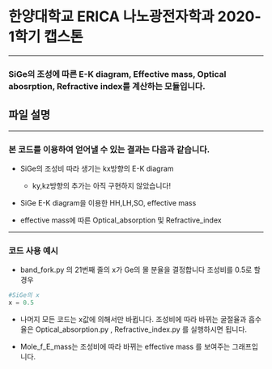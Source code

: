 # 한양대학교 ERICA 나노광전자학과 2020-1학기 캡스톤
---------------------------------------
### SiGe의 조성에 따른 E-K diagram, Effective mass, Optical abosrption, Refractive index를 계산하는 모듈입니다.

## 파일 설명
----------------------------------------
### 본 코드를 이용하여 얻어낼 수 있는 결과는 다음과 같습니다.
+ SiGe의 조성비 따라 생기는 kx방향의 E-K diagram
    + ky,kz방향의 추가는 아직 구현하지 않았습니다!

+ SiGe E-K diagram을 이용한 HH,LH,SO, effective mass

+ effective mass에 따른 Optical_absorption 및 Refractive_index

-----------------------------------------
### 코드 사용 예시

+ band_fork.py 의 21번째 줄의 x가 Ge의 몰 분율을 결정합니다
조성비를 0.5로 할 경우

``` Python
#SiGe의 x
x = 0.5
```

+ 나머지 모든 코드는 x값에 의해서만 바뀝니다. 조성비에 따라 바뀌는 굴절율과 흡수율은 Optical_absorption.py , Refractive_index.py 를 실행하시면 됩니다.

+ Mole_f_E_mass는 조성비에 따라 바뀌는 effective mass 를 보여주는 그래프입니다.